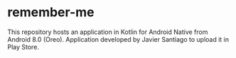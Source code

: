 # remember-me
This repository hosts an application in Kotlin for Android Native from Android 8.0 (Oreo). Application developed by Javier Santiago to upload it in Play Store.
